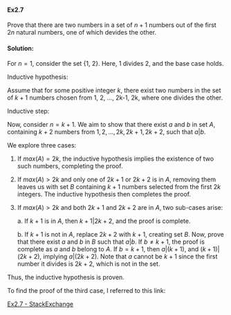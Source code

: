 #### Ex2.7
Prove that there are two numbers in a set of $n+1$ numbers out of the first $2n$ natural numbers, one of which devides the other. 

#### Solution:

For $n = 1$, consider the set {1, 2}. Here, 1 divides 2, and the base case holds.

Inductive hypothesis: 

Assume that for some positive integer $k$, there exist two numbers in the set of $k + 1$ numbers chosen from 1, 2, ..., 2k-1, 2k, where one divides the other.

Inductive step:

Now, consider $n = k + 1$. We aim to show that there exist $a$ and $b$ in set $A$, containing $k + 2$ numbers from ${1, 2, ..., 2k, 2k+1, 2k+2}$, such that $a | b$.
 

We explore three cases:

1. If $max(A) = 2k$, the inductive hypothesis implies the existence of two such numbers, completing the proof.

2. If $max(A) > 2k$ and only one of $2k+1$ or $2k+2$ is in $A$, removing them leaves us with set $B$ containing $k+1$ numbers selected from the first $2k$ integers. The inductive hypothesis then completes the proof.

3. If $max(A) > 2k$ and both $2k+1$ and $2k+2$ are in $A$, two sub-cases arise:
   
    a. If $k+1$ is in $A$, then $k+1 | 2k + 2$, and the proof is complete.
  
    b. If $k+1$ is not in $A$, replace $2k+2$ with $k+1$, creating set $B$. Now, prove that there exist $a$ and $b$ in $B$ such that $a | b$. If $b \neq k+1$, the proof is complete as $a$ and $b$ belong to $A$. If $b = k + 1$, then $a | (k+1)$, and $(k+1) | (2k+2)$, implying        $a | (2k+2)$. Note that $a$ cannot be $k+1$ since the first number it divides is $2k+2$, which is not in the set.


Thus, the inductive hypothesis is proven.

To find the proof of the third case, I referred to this link:

[Ex2.7 - StackExchange](https://math.stackexchange.com/questions/1493253/prove-using-induction-that-from-a-set-of-n1-numbers-from-1-2-2n-at-l)
